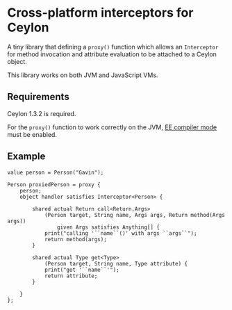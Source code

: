 # Cross-platform interceptors for Ceylon

A tiny library that defining a `proxy()` function which 
allows an `Interceptor` for method invocation and attribute 
evaluation to be attached to a Ceylon object.

This library works on both JVM and JavaScript VMs.

## Requirements

Ceylon 1.3.2 is required.

For the `proxy()` function to work correctly on the JVM, 
[EE compiler mode][] must be enabled.

[EE compiler mode]: https://ceylon-lang.org/documentation/1.3/reference/interoperability/ee-mode/

## Example

    value person = Person("Gavin");

    Person proxiedPerson = proxy {
        person;
        object handler satisfies Interceptor<Person> {

            shared actual Return call<Return,Args>
                (Person target, String name, Args args, Return method(Args args))
                    given Args satisfies Anything[] {
                print("calling '``name``()' with args ``args``");
                return method(args);
            }

            shared actual Type get<Type>
                (Person target, String name, Type attribute) {
                print("got '``name``'");
                return attribute;
            }

        }
    };
